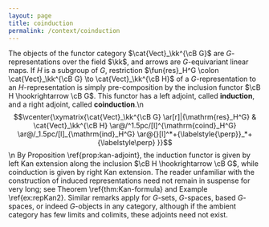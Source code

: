 ```yaml
---
layout: page
title: coinduction
permalink: /context/coinduction
---
```

The objects of the functor category $\cat{Vect}_\kk^{\cB G}$ are $G$-representations over the field $\kk$, and arrows are $G$-equivariant linear maps. If $H$ is a subgroup of $G$, restriction $\fun{res}_H^G \colon \cat{Vect}_\kk^{\cB G} \to \cat{Vect}_\kk^{\cB H}$ of a $G$-representation to an $H$-representation is simply pre-composition by the inclusion functor $\cB H \hookrightarrow \cB G$. This functor has a left adjoint, called **induction**, and a  right adjoint, called **coinduction**.\n  $$\vcenter{\xymatrix{\cat{Vect}_\kk^{\cB G}  \ar[r]|{\mathrm{res}_H^G} & \cat{Vect}_\kk^{\cB H} \ar@/^1.5pc/[l]^{\mathrm{coind}_H^G} \ar@/_1.5pc/[l]_{\mathrm{ind}_H^G} \ar@{}[l]^*+{\labelstyle{\perp}}_*+{\labelstyle\perp} }}$$\n  By Proposition \ref{prop:kan-adjoint}, the induction functor is given by left Kan extension along the inclusion $\cB H \hookrightarrow \cB G$, while coinduction is given by right Kan extension. The reader unfamiliar with the construction of induced representations need not remain in suspense for very long; see Theorem \ref{thm:Kan-formula} and Example \ref{ex:repKan2}. Similar remarks apply for $G$-sets, $G$-spaces, based $G$-spaces, or indeed $G$-objects in any category, although if the ambient category has few limits and colimits, these adjoints need not exist.

